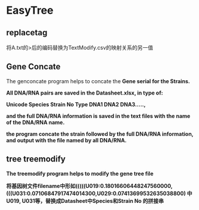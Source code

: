 # EasyTree

## replacetag

将A.txt的>后的编码替换为TextModify.csv的映射关系的另一值

## Gene Concate

The genconcate program helps to concate the <strong>Gene<strong> serial for the Strains.

All DNA/RNA pairs are saved in the Datasheet.xlsx, in type of:

Unicode Species	Strain No	Type	DNA1	DNA2  DNA3.....,

and the full DNA/RNA information is saved in the text files with the name of the DNA/RNA name.

the program concate the strain followed by the full DNA/RNA information, and output with the file named by all DNA/RNA.


## tree treemodify

The treemodify program helps to modify the gene tree file

 将基因树文件filename中形如(((((U019:0.18016606448247560000,(((U031:0.07106847917474014300,U029:0.07413699532635038800)
 中U019, U031等，替换成Datasheet中Species和Strain No 的拼接串
